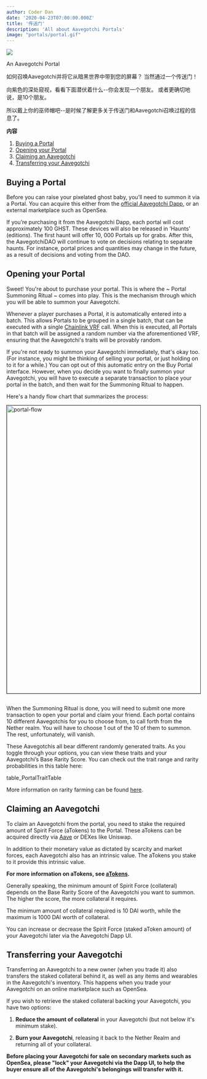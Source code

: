```yaml
---
author: Coder Dan
date: '2020-04-23T07:00:00.000Z'
title: '传送门'
description: 'All about Aavegotchi Portals'
image: "portals/portal.gif"
---
```


<div class="headerImageContainer">
<img class="headerImage" src="/portals/portal.gif">
<p class="headerImageText">An Aavegotchi Portal</p>
</div>

如何召唤Aavegotchi并将它从暗黑世界中带到您的屏幕？ 当然通过一个传送门！

向紫色的深处窥视，看看下面潜伏着什么--你会发现一个朋友。 或者更确切地说，是10个朋友。

所以戴上你的巫师帽吧--是时候了解更多关于传送门和Aavegotchi召唤过程的信息了。 

<div class="contentsBox">

**内容**

<ol>
<li><a href=#buying-a-portal>Buying a Portal</a></li>
<li><a href=#opening-your-portal>Opening your Portal</a></li>
<li><a href=#claiming-an-aavegotchi>Claiming an Aavegotchi</a></li>
<li><a href=#transferring-your-aavegotchi>Transferring your Aavegotchi</a></li>
</ol>

</div>

## Buying a Portal

Before you can raise your pixelated ghost baby, you’ll need to summon it via a Portal. You can acquire this either from the [official Aavegotchi Dapp](https://aavegotchi.com/buy-portal), or an external marketplace such as OpenSea.

If you’re purchasing it from the Aavegotchi Dapp, each portal will cost approximately 100 GHST. These devices will also be released in ‘Haunts’ (editions). The first haunt will offer 10, 000 Portals up for grabs. After this, the AavegotchiDAO will continue to vote on decisions relating to separate haunts. For instance, portal prices and quantities may change in the future, as a result of decisions and voting from the DAO.


## Opening your Portal

Sweet! You're about to purchase your portal. This is where the ~ Portal Summoning Ritual ~ comes into play. This is the mechanism through which you will be able to summon your Aavegotchi.

Whenever a player purchases a Portal, it is automatically entered into a batch. This allows Portals to be grouped in a single batch, that can be executed with a single [Chainlink VRF](https://blog.chain.link/verifiable-random-functions-vrf-random-number-generation-rng-feature/) call. When this is executed, all Portals in that batch will be assigned a random number via the aforementioned VRF, ensuring that the Aavegotchi's traits will be provably random.

If you're not ready to summon your Aavegotchi immediately, that's okay too. (For instance, you might be thinking of selling your portal, or just holding on to it for a while.) You can opt out of this automatic entry on the Buy Portal interface. However, when you decide you want to finally summon your Aavegotchi, you will have to execute a separate transaction to place your portal in the batch, and then wait for the Summoning Ritual to happen.

Here's a handy flow chart that summarizes the process:


<img style = "border: 1px solid; margin-bottom: 15px" src = "/portals/portal-flow.png" alt = "portal-flow" width = "750" />


When the Summoning Ritual is done, you will need to submit one more transaction to open your portal and claim your friend. Each portal contains 10 different Aavegotchis for you to choose from, to call forth from the Nether realm. You will have to choose 1 out of the 10 of them to summon. The rest, unfortunately, will vanish.

These Aavegotchis all bear different randomly generated traits. As you toggle through your options, you can view these traits and your Aavegotchi’s Base Rarity Score. You can check out the trait range and rarity probabilities in this table here:

table_PortalTraitTable


More information on rarity farming can be found [here](https://wiki.aavegotchi.com/rarity-farming).


## Claiming an Aavegotchi

To claim an Aavegotchi from the portal, you need to stake the required amount of Spirit Force (aTokens) to the Portal. These aTokens can be acquired directly via [Aave](https://aave.com/) or DEXes like Uniswap.

In addition to their monetary value as dictated by scarcity and market forces, each Aavegotchi also has an intrinsic value. The aTokens you stake to it provide this intrinsic value.

**For more information on aTokens, see [aTokens](https://wiki.aavegotchi.com/atokens).**

Generally speaking, the minimum amount of Spirit Force (collateral) depends on the Base Rarity Score of the Aavegotchi you want to summon. The higher the score, the more collateral it requires.

The minimum amount of collateral required is 10 DAI worth, while the maximum is 1000 DAI worth of collateral.

You can increase or decrease the Spirit Force (staked aToken amount) of your Aavegotchi later via the Aavegotchi Dapp UI.


## Transferring your Aavegotchi

Transferring an Aavegotchi to a new owner (when you trade it) also transfers the staked collateral behind it, as well as any items and wearables in the Aavegotchi's inventory. This happens when you trade your Aavegotchi on an online marketplace such as OpenSea.

If you wish to retrieve the staked collateral backing your Aavegotchi, you have two options:

1. **Reduce the amount of collateral** in your Aavegotchi (but not below it's minimum stake).

2. **Burn your Aavegotchi**, releasing it back to the Nether Realm and returning all of your collateral.

**Before placing your Aavegotchi for sale on secondary markets such as OpenSea, please "lock" your Aavegotchi via the Dapp UI, to help the buyer ensure all of the Aavegotchi's belongings will transfer with it.**




